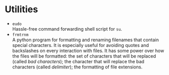 # Utilities
* `eudo`\
  Hassle-free command forwarding shell script for `su`.
* `frmtrnm`\
  A python program for formatting and renaming filenames that contain special characters.
  It is especially useful for avoiding quotes and backslashes on every interaction with files. It
  has some power over how the files will be formatted: the set of characters that will be
  replaced (called *bad characters*); the character that will replace the bad characters
  (called *delimiter*); the formatting of file extensions.
